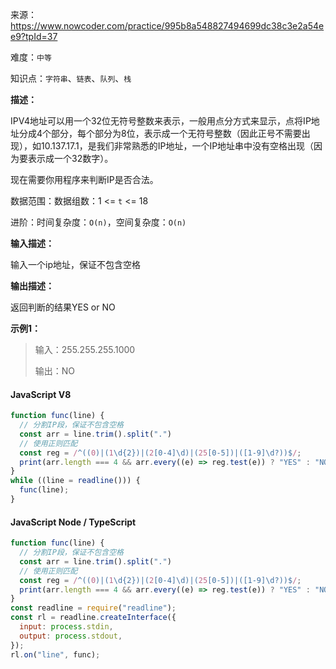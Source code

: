 来源：<https://www.nowcoder.com/practice/995b8a548827494699dc38c3e2a54ee9?tpId=37>

难度：`中等`

知识点：`字符串`、`链表`、`队列`、`栈`

**描述：**

IPV4地址可以用一个32位无符号整数来表示，一般用点分方式来显示，点将IP地址分成4个部分，每个部分为8位，表示成一个无符号整数（因此正号不需要出现），如10.137.17.1，是我们非常熟悉的IP地址，一个IP地址串中没有空格出现（因为要表示成一个32数字）。

现在需要你用程序来判断IP是否合法。

数据范围：数据组数：1 <= `t` <= 18

进阶：时间复杂度：`O(n)`，空间复杂度：`O(n)`

**输入描述：**

输入一个ip地址，保证不包含空格

**输出描述：**

返回判断的结果YES or NO

**示例1：**

> 输入：255.255.255.1000
>
> 输出：NO

<!-- tabs:start -->

#### **JavaScript V8**

```javascript
function func(line) {
  // 分割IP段，保证不包含空格
  const arr = line.trim().split(".")
  // 使用正则匹配
  const reg = /^((0)|(1\d{2})|(2[0-4]\d)|(25[0-5])|([1-9]\d?))$/;
  print(arr.length === 4 && arr.every((e) => reg.test(e)) ? "YES" : "NO");
}
while ((line = readline())) {
  func(line);
}
```

#### **JavaScript Node / TypeScript**

```javascript
function func(line) {
  // 分割IP段，保证不包含空格
  const arr = line.trim().split(".")
  // 使用正则匹配
  const reg = /^((0)|(1\d{2})|(2[0-4]\d)|(25[0-5])|([1-9]\d?))$/;
  print(arr.length === 4 && arr.every((e) => reg.test(e)) ? "YES" : "NO");
}
const readline = require("readline");
const rl = readline.createInterface({
  input: process.stdin,
  output: process.stdout,
});
rl.on("line", func);
```

<!-- tabs:end -->
